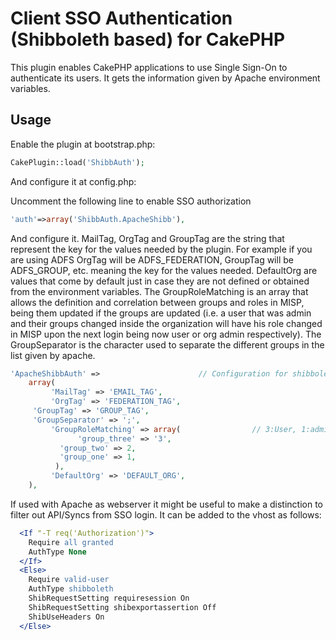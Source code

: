 # Client SSO Authentication (Shibboleth based) for CakePHP

This plugin enables CakePHP applications to use Single Sign-On to authenticate its users. It gets the information given by Apache environment variables.


## Usage

Enable the plugin at bootstrap.php:

```php
CakePlugin::load('ShibbAuth');
```

And configure it at config.php:

Uncomment the following line to enable SSO authorization
```php
'auth'=>array('ShibbAuth.ApacheShibb'),
```

And configure it. MailTag, OrgTag and GroupTag are the string that represent the key for the values needed by the plugin.
For example if you are using ADFS OrgTag will be ADFS_FEDERATION, GroupTag will be ADFS_GROUP, etc. meaning the key for the values needed.
DefaultOrg are values that come by default just in case they are not defined or obtained from the environment variables.
The GroupRoleMatching is an array that allows the definition and correlation between groups and roles in MISP, being them updated
if the groups are updated (i.e. a user that was admin and their groups changed inside the organization will have his role changed in MISP
upon the next login being now user or org admin respectively). The GroupSeparator is the character used to separate the different groups
in the list given by apache.

```php
'ApacheShibbAuth' =>                      // Configuration for shibboleth authentication
    array(
         'MailTag' => 'EMAIL_TAG',
         'OrgTag' => 'FEDERATION_TAG',
	 'GroupTag' => 'GROUP_TAG',
	 'GroupSeparator' => ';',
         'GroupRoleMatching' => array(                // 3:User, 1:admin. May be good to set "1" for the first user
               'group_three' => '3',
	       'group_two' => 2,
	       'group_one' => 1,
          ),
         'DefaultOrg' => 'DEFAULT_ORG',
    ),
```
If used with Apache as webserver it might be useful to make a distinction to filter out API/Syncs from SSO login. It can be added to the vhost as follows:

```Apache
  <If "-T req('Authorization')">
    Require all granted
    AuthType None
  </If>
  <Else>
    Require valid-user
    AuthType shibboleth
    ShibRequestSetting requiresession On
    ShibRequestSetting shibexportassertion Off
    ShibUseHeaders On
  </Else>
```


